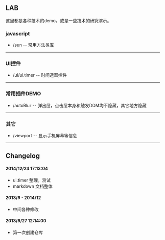 ## LAB

这里都是各种技术的demo，或是一些技术的研究演示。

<a name='javascript'></a>
### javascript
- /sun -- 常用方法类库


---
<a name='ui-controller'></a>
### UI控件
- /ui/ui.timer -- 时间选器控件



---

<a name='plugins'></a>
### 常用插件DEMO
- /autoBlur -- 弹出层，点击层本身和触发DOM均不隐藏，其它地方隐藏

---

<a name='other'></a>
### 其它
- /viewport -- 显示手机屏幕等信息 


---

## Changelog

#### 2014/12/24 17:13:04
* ui.timer 整理，测试
* markdown 文档整体

#### 2013/9 - 2014/12
* 中间各种修改

#### 2013/9/27 12:14:00
* 第一次创建仓库